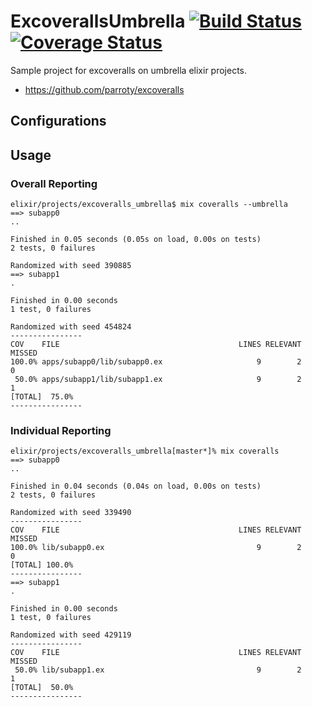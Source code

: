 ExcoverallsUmbrella [![Build Status](https://secure.travis-ci.org/parroty/excoveralls_umbrella.png?branch=master "Build Status")](http://travis-ci.org/parroty/excoveralls_umbrella) [![Coverage Status](https://coveralls.io/repos/parroty/excoveralls_umbrella/badge.png?branch=master)](https://coveralls.io/r/parroty/excoveralls_umbrella?branch=master)
============

Sample project for excoveralls on umbrella elixir projects.
  - https://github.com/parroty/excoveralls

## Configurations

## Usage
### Overall Reporting

```shell
elixir/projects/excoveralls_umbrella$ mix coveralls --umbrella
==> subapp0
..

Finished in 0.05 seconds (0.05s on load, 0.00s on tests)
2 tests, 0 failures

Randomized with seed 390885
==> subapp1
.

Finished in 0.00 seconds
1 test, 0 failures

Randomized with seed 454824
----------------
COV    FILE                                        LINES RELEVANT   MISSED
100.0% apps/subapp0/lib/subapp0.ex                     9        2        0
 50.0% apps/subapp1/lib/subapp1.ex                     9        2        1
[TOTAL]  75.0%
----------------
```

### Individual Reporting
```shell
elixir/projects/excoveralls_umbrella[master*]% mix coveralls
==> subapp0
..

Finished in 0.04 seconds (0.04s on load, 0.00s on tests)
2 tests, 0 failures

Randomized with seed 339490
----------------
COV    FILE                                        LINES RELEVANT   MISSED
100.0% lib/subapp0.ex                                  9        2        0
[TOTAL] 100.0%
----------------
==> subapp1
.

Finished in 0.00 seconds
1 test, 0 failures

Randomized with seed 429119
----------------
COV    FILE                                        LINES RELEVANT   MISSED
 50.0% lib/subapp1.ex                                  9        2        1
[TOTAL]  50.0%
----------------
```